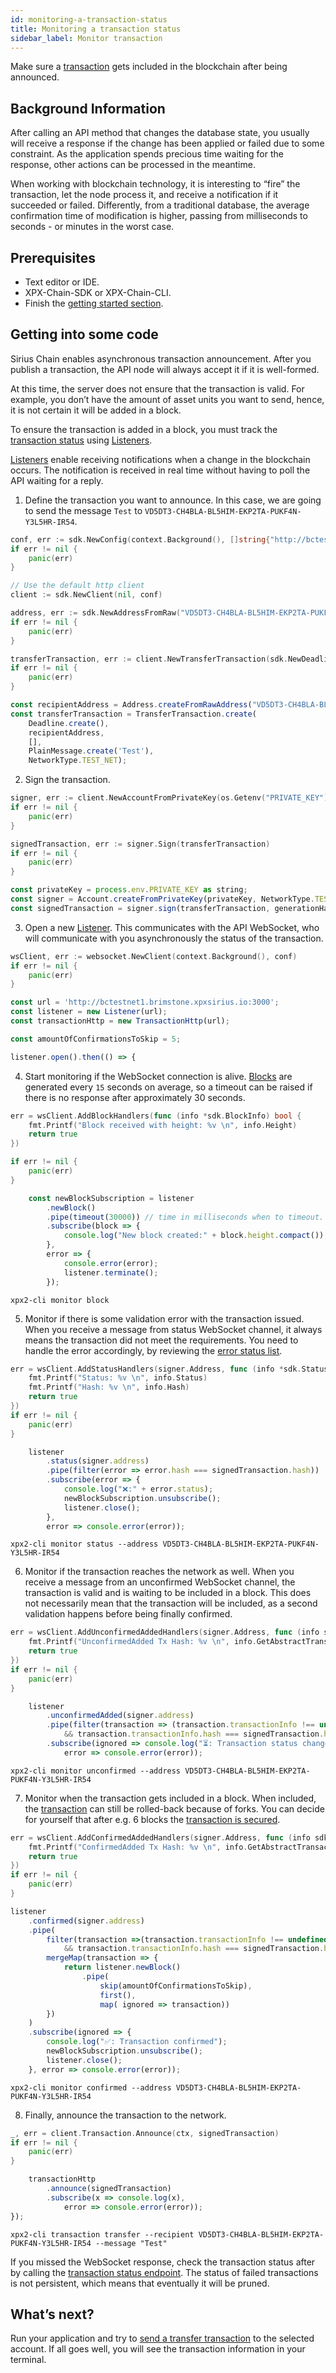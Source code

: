 ```yaml
---
id: monitoring-a-transaction-status
title: Monitoring a transaction status
sidebar_label: Monitor transaction
---
```


Make sure a [transaction](../../protocol/transaction.md) gets included in the blockchain after being announced.

## Background Information 

After calling an API method that changes the database state, you usually will receive a response if the change has been applied or failed due to some constraint. As the application spends precious time waiting for the response, other actions can be processed in the meantime.

When working with blockchain technology, it is interesting to “fire” the transaction, let the node process it, and receive a notification if it succeeded or failed. Differently, from a traditional database, the average confirmation time of modification is higher, passing from milliseconds to seconds - or minutes in the worst case.

## Prerequisites

- Text editor or IDE.
- XPX-Chain-SDK or XPX-Chain-CLI.
- Finish the [getting started section](../../getting-started/setting-up-workstation.md).

## Getting into some code

Sirius Chain enables asynchronous transaction announcement. After you publish a transaction, the API node will always accept it if it is well-formed.

At this time, the server does not ensure that the transaction is valid. For example, you don’t have the amount of asset units you want to send, hence, it is not certain it will be added in a block.

To ensure the transaction is added in a block, you must track the [transaction status](../../protocol/transaction.md) using [Listeners](../../rest-api/websockets.md).

[Listeners](../../rest-api/websockets.md) enable receiving notifications when a change in the blockchain occurs. The notification is received in real time without having to poll the API waiting for a reply.

1. Define the transaction you want to announce. In this case, we are going to send the message `Test` to `VD5DT3-CH4BLA-BL5HIM-EKP2TA-PUKF4N-Y3L5HR-IR54`.


<!--DOCUSAURUS_CODE_TABS-->
<!--Golang-->
```go
conf, err := sdk.NewConfig(context.Background(), []string{"http://bctestnet1.brimstone.xpxsirius.io:3000"})
if err != nil {
    panic(err)
}

// Use the default http client
client := sdk.NewClient(nil, conf)

address, err := sdk.NewAddressFromRaw("VD5DT3-CH4BLA-BL5HIM-EKP2TA-PUKF4N-Y3L5HR-IR54")
if err != nil {
    panic(err)
}

transferTransaction, err := client.NewTransferTransaction(sdk.NewDeadline(time.Hour), address, []*sdk.Mosaic{}, sdk.NewPlainMessage("Test"))
if err != nil {
    panic(err)
}
```

<!--TypeScript-->
```js
const recipientAddress = Address.createFromRawAddress("VD5DT3-CH4BLA-BL5HIM-EKP2TA-PUKF4N-Y3L5HR-IR54");
const transferTransaction = TransferTransaction.create(
    Deadline.create(),
    recipientAddress,
    [],
    PlainMessage.create('Test'),
    NetworkType.TEST_NET);
```

<!--END_DOCUSAURUS_CODE_TABS-->

2. Sign the transaction.

<!--DOCUSAURUS_CODE_TABS-->
<!--Golang-->
```go
signer, err := client.NewAccountFromPrivateKey(os.Getenv("PRIVATE_KEY"))
if err != nil {
    panic(err)
}

signedTransaction, err := signer.Sign(transferTransaction)
if err != nil {
    panic(err)
}
```

<!--TypeScript-->
```js
const privateKey = process.env.PRIVATE_KEY as string;
const signer = Account.createFromPrivateKey(privateKey, NetworkType.TEST_NET);
const signedTransaction = signer.sign(transferTransaction, generationHash);
```

<!--END_DOCUSAURUS_CODE_TABS-->

3. Open a new [Listener](../../rest-api/websockets.md). This communicates with the API WebSocket, who will communicate with you asynchronously the status of the transaction.

<!--DOCUSAURUS_CODE_TABS-->
<!--Golang-->
```go
wsClient, err := websocket.NewClient(context.Background(), conf)
if err != nil {
    panic(err)
}
```

<!--TypeScript-->
```js
const url = 'http://bctestnet1.brimstone.xpxsirius.io:3000';
const listener = new Listener(url);
const transactionHttp = new TransactionHttp(url);

const amountOfConfirmationsToSkip = 5;

listener.open().then(() => {
```

<!--END_DOCUSAURUS_CODE_TABS-->

4. Start monitoring if the WebSocket connection is alive. [Blocks](../../protocol/block.md) are generated every `15` seconds on average, so a timeout can be raised if there is no response after approximately 30 seconds.

<!--DOCUSAURUS_CODE_TABS-->
<!--Golang-->
```go
err = wsClient.AddBlockHandlers(func (info *sdk.BlockInfo) bool {
    fmt.Printf("Block received with height: %v \n", info.Height)
    return true
})

if err != nil {
    panic(err)
}
```

<!--TypeScript-->
```js
    const newBlockSubscription = listener
        .newBlock()
        .pipe(timeout(30000)) // time in milliseconds when to timeout.
        .subscribe(block => {
            console.log("New block created:" + block.height.compact());
        },
        error => {
            console.error(error);
            listener.terminate();
        });
```

<!--CLI-->
```
xpx2-cli monitor block
```

<!--END_DOCUSAURUS_CODE_TABS-->

5. Monitor if there is some validation error with the transaction issued. When you receive a message from status WebSocket channel, it always means the transaction did not meet the requirements. You need to handle the error accordingly, by reviewing the [error status list](../../rest-api/status-errors.md).

<!--DOCUSAURUS_CODE_TABS-->
<!--Golang-->
```go
err = wsClient.AddStatusHandlers(signer.Address, func (info *sdk.StatusInfo) bool {
    fmt.Printf("Status: %v \n", info.Status)
    fmt.Printf("Hash: %v \n", info.Hash)
    return true
})
if err != nil {
    panic(err)
}
```

<!--TypeScript-->
```js
    listener
        .status(signer.address)
        .pipe(filter(error => error.hash === signedTransaction.hash))
        .subscribe(error => {
            console.log("❌:" + error.status);
            newBlockSubscription.unsubscribe();
            listener.close();
        },
        error => console.error(error));
```

<!--CLI-->
```
xpx2-cli monitor status --address VD5DT3-CH4BLA-BL5HIM-EKP2TA-PUKF4N-Y3L5HR-IR54
```

<!--END_DOCUSAURUS_CODE_TABS-->

6. Monitor if the transaction reaches the network as well. When you receive a message from an unconfirmed WebSocket channel, the transaction is valid and is waiting to be included in a block. This does not necessarily mean that the transaction will be included, as a second validation happens before being finally confirmed.

<!--DOCUSAURUS_CODE_TABS-->
<!--Golang-->
```go
err = wsClient.AddUnconfirmedAddedHandlers(signer.Address, func (info sdk.Transaction) bool {
    fmt.Printf("UnconfirmedAdded Tx Hash: %v \n", info.GetAbstractTransaction().TransactionHash)
    return true
})
if err != nil {
    panic(err)
}
```

<!--TypeScript-->
```js
    listener
        .unconfirmedAdded(signer.address)
        .pipe(filter(transaction => (transaction.transactionInfo !== undefined
            && transaction.transactionInfo.hash === signedTransaction.hash)))
        .subscribe(ignored => console.log("⏳: Transaction status changed to unconfirmed"),
            error => console.error(error));
```

<!--CLI-->
```
xpx2-cli monitor unconfirmed --address VD5DT3-CH4BLA-BL5HIM-EKP2TA-PUKF4N-Y3L5HR-IR54
```

<!--END_DOCUSAURUS_CODE_TABS-->

7. Monitor when the transaction gets included in a block. When included, the [transaction](../../protocol/transaction.md) can still be rolled-back because of forks. You can decide for yourself that after e.g. 6 blocks the [transaction is secured](https://gist.github.com/aleixmorgadas/3d856d318e60f901be09dbd23467b374).

<!--DOCUSAURUS_CODE_TABS-->
<!--Golang-->
```go
err = wsClient.AddConfirmedAddedHandlers(signer.Address, func (info sdk.Transaction) bool {
    fmt.Printf("ConfirmedAdded Tx Hash: %v \n", info.GetAbstractTransaction().TransactionHash)
    return true
})
if err != nil {
    panic(err)
}
```

<!--TypeScript-->
```js
listener
    .confirmed(signer.address)
    .pipe(
        filter(transaction =>(transaction.transactionInfo !== undefined
            && transaction.transactionInfo.hash === signedTransaction.hash)),
        mergeMap(transaction => {
            return listener.newBlock()
                .pipe(
                    skip(amountOfConfirmationsToSkip),
                    first(),
                    map( ignored => transaction))
        })
    )
    .subscribe(ignored => {
        console.log("✅: Transaction confirmed");
        newBlockSubscription.unsubscribe();
        listener.close();
    }, error => console.error(error));
```

<!--CLI-->
```
xpx2-cli monitor confirmed --address VD5DT3-CH4BLA-BL5HIM-EKP2TA-PUKF4N-Y3L5HR-IR54
```

<!--END_DOCUSAURUS_CODE_TABS-->

8. Finally, announce the transaction to the network.

<!--DOCUSAURUS_CODE_TABS-->
<!--Golang-->
```go
_, err = client.Transaction.Announce(ctx, signedTransaction)
if err != nil {
    panic(err)
}
```

<!--TypeScript-->
```js
    transactionHttp
        .announce(signedTransaction)
        .subscribe(x => console.log(x),
            error => console.error(error));
});
```

<!--CLI-->
```
xpx2-cli transaction transfer --recipient VD5DT3-CH4BLA-BL5HIM-EKP2TA-PUKF4N-Y3L5HR-IR54 --message "Test"
```

<!--END_DOCUSAURUS_CODE_TABS-->

If you missed the WebSocket response, check the transaction status after by calling the [transaction status endpoint](../../../endpoints#operation/getTransaction). The status of failed transactions is not persistent, which means that eventually it will be pruned.

## What’s next?

Run your application and try to [send a transfer transaction](../transaction/sending-a-transfer-transaction) to the selected account. If all goes well, you will see the transaction information in your terminal.


